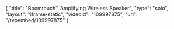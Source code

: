 {
    "title": "Boomtouch&trade; Amplifying Wireless Speaker",
    "type": "solo",
    "layout": "iframe-static",
    "videoId": "109997875",
    "url": "\/tvpembed\/109997875"
}